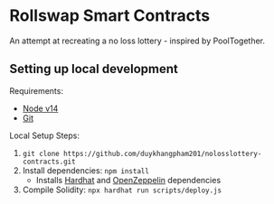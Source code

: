 # Rollswap Smart Contracts

An attempt at recreating a no loss lottery - inspired by PoolTogether.

## Setting up local development

Requirements:
- [Node v14](https://nodejs.org/download/release/latest-v14.x/)  
- [Git](https://git-scm.com/downloads)


Local Setup Steps:
1. ``git clone https://github.com/duykhangpham201/nolosslottery-contracts.git ``
1. Install dependencies: `npm install` 
    - Installs [Hardhat](https://hardhat.org/getting-started/) and [OpenZeppelin](https://docs.openzeppelin.com/contracts/4.x/) dependencies
1. Compile Solidity: ``npx hardhat run scripts/deploy.js``